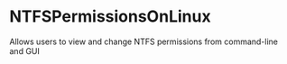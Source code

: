 # NTFSPermissionsOnLinux
Allows users to view and change NTFS permissions from command-line and GUI
